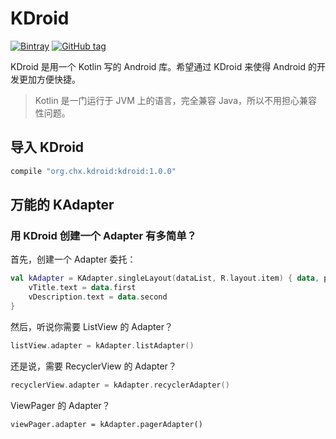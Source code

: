 # KDroid

[![Bintray](https://img.shields.io/bintray/v/7hens/maven/KDroid.svg)](https://bintray.com/7hens/maven/KDroid)
[![GitHub tag](https://img.shields.io/github/tag/7hens/KDroid.svg)](https://github.com/7hens/KDroid)

KDroid 是用一个 Kotlin 写的 Android 库。希望通过 KDroid 来使得 Android 的开发更加方便快捷。

> Kotlin 是一门运行于 JVM 上的语言，完全兼容 Java，所以不用担心兼容性问题。

## 导入 KDroid

```groovy
compile "org.chx.kdroid:kdroid:1.0.0"
```

## 万能的 KAdapter

### 用 KDroid 创建一个 Adapter 有多简单？

首先，创建一个 Adapter 委托：

```kotlin
val kAdapter = KAdapter.singleLayout(dataList, R.layout.item) { data, position ->
    vTitle.text = data.first
    vDescription.text = data.second
}
```

然后，听说你需要 ListView 的 Adapter？
```kotlin
listView.adapter = kAdapter.listAdapter()
```

还是说，需要 RecyclerView 的 Adapter？
```kotlin
recyclerView.adapter = kAdapter.recyclerAdapter()
```

ViewPager 的 Adapter？
```
viewPager.adapter = kAdapter.pagerAdapter()
```


